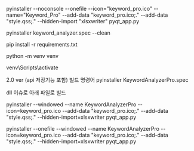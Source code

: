 pyinstaller --noconsole --onefile --icon="keyword_pro.ico" --name="Keyword_Pro" --add-data "keyword_pro.ico;." --add-data "style.qss;." --hidden-import "xlsxwriter" pyqt_app.py



pyinstaller keyword_analyzer.spec --clean


pip install -r requirements.txt

python -m venv venv

venv\Scripts\activate


2.0 ver (api 저장기능 포함) 빌드 명령어
pyinstaller KeywordAnalyzerPro.spec

dll 이슈로 아래 파일로 빌드

pyinstaller --windowed --name KeywordAnalyzerPro --icon=keyword_pro.ico --add-data "keyword_pro.ico;." --add-data "style.qss;." --hidden-import=xlsxwriter pyqt_app.py

pyinstaller --onefile --windowed --name KeywordAnalyzerPro --icon=keyword_pro.ico --add-data "keyword_pro.ico;." --add-data "style.qss;." --hidden-import=xlsxwriter pyqt_app.py

